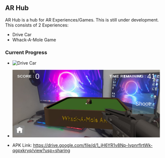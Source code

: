 ## **AR Hub**
AR Hub is a hub for AR Experiences/Games. This is still under development.
This consists of 2 Experiences:

 - Drive Car
 - Whack-A-Mole Game
###  Current Progress 
 - ![Drive
   Car](https://github.com/vishalkarthik17/AR_Hub/blob/main/Images/DriveCar.jpeg?raw=true)
   
 - ![Whack-A-Mole](https://github.com/vishalkarthik17/AR_Hub/blob/main/Images/WhackAMole.jpeg?raw=true)
 - APK Link:
  https://drive.google.com/file/d/1_jH6YR1v8Np-IvpnrfIrtWk-qgpxkryq/view?usp=sharing


